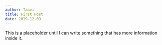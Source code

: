```yaml
---
author: Taavi
title: First Post
date: 2019-12-09
---
```


This is a placeholder until I can write something that has more information inside it.